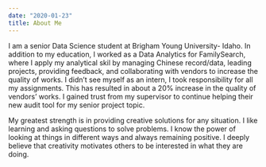 ```yaml
---
date: "2020-01-23"
title: About Me
---
```


I am a senior Data Science student at Brigham Young University- Idaho. In addition to my education, I worked as a Data Analytics for FamilySearch, where I apply my analytical skil by managing Chinese record/data, leading projects, providing feedback, and collaborating with vendors to increase the quality of works. I didn’t see myself as an intern, I took responsibility for all my assignments. This has resulted in about a 20% increase in the quality of vendors’ works. I gained trust from my supervisor to continue helping their new audit tool for my senior project topic. 
  

My greatest strength is in providing creative solutions for any situation. I like learning and asking questions to solve problems. I know the power of looking at things in different ways and always remaining positive. I deeply believe that creativity motivates others to be interested in what they are doing.
